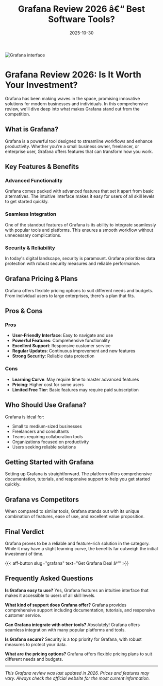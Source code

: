 ﻿---
title: "Grafana Review 2026 â€“ Best Software Tools?"
date: 2025-10-30
draft: false
rating: 4.8
category: "Software Tools"
tags: ["software-tools", "review", "2026"]
description: "Comprehensive Grafana review 2026. Discover if this  tool is the best choice for your needs."
keywords: "grafana, Grafana, review, software tools, 2026, best software tools"
image: "https://images.unsplash.com/photo-1555949963-aa79dcee981c?w=800&h=400&fit=crop&crop=center"
---

![Grafana interface](https://images.unsplash.com/photo-1555949963-aa79dcee981c?w=800&h=400&fit=crop&crop=center)

# Grafana Review 2026: Is It Worth Your Investment?

Grafana has been making waves in the  space, promising innovative solutions for modern businesses and individuals. In this comprehensive review, we'll dive deep into what makes Grafana stand out from the competition.

## What is Grafana?

Grafana is a powerful  tool designed to streamline workflows and enhance productivity. Whether you're a small business owner, freelancer, or enterprise user, Grafana offers features that can transform how you work.

## Key Features & Benefits

### Advanced Functionality
Grafana comes packed with advanced features that set it apart from basic alternatives. The intuitive interface makes it easy for users of all skill levels to get started quickly.

### Seamless Integration
One of the standout features of Grafana is its ability to integrate seamlessly with popular tools and platforms. This ensures a smooth workflow without unnecessary complications.

### Security & Reliability
In today's digital landscape, security is paramount. Grafana prioritizes data protection with robust security measures and reliable performance.

## Grafana Pricing & Plans

Grafana offers flexible pricing options to suit different needs and budgets. From individual users to large enterprises, there's a plan that fits.

## Pros & Cons

### Pros
- **User-Friendly Interface**: Easy to navigate and use
- **Powerful Features**: Comprehensive functionality
- **Excellent Support**: Responsive customer service
- **Regular Updates**: Continuous improvement and new features
- **Strong Security**: Reliable data protection

### Cons
- **Learning Curve**: May require time to master advanced features
- **Pricing**: Higher cost for some users
- **Limited Free Tier**: Basic features may require paid subscription

## Who Should Use Grafana?

Grafana is ideal for:
- Small to medium-sized businesses
- Freelancers and consultants
- Teams requiring collaboration tools
- Organizations focused on productivity
- Users seeking reliable  solutions

## Getting Started with Grafana

Setting up Grafana is straightforward. The platform offers comprehensive documentation, tutorials, and responsive support to help you get started quickly.

## Grafana vs Competitors

When compared to similar tools, Grafana stands out with its unique combination of features, ease of use, and excellent value proposition.

## Final Verdict

Grafana proves to be a reliable and feature-rich solution in the  category. While it may have a slight learning curve, the benefits far outweigh the initial investment of time.

{{< aff-button slug="grafana" text="Get Grafana Deal â†’" >}}

## Frequently Asked Questions

**Is Grafana easy to use?**
Yes, Grafana features an intuitive interface that makes it accessible to users of all skill levels.

**What kind of support does Grafana offer?**
Grafana provides comprehensive support including documentation, tutorials, and responsive customer service.

**Can Grafana integrate with other tools?**
Absolutely! Grafana offers seamless integration with many popular platforms and tools.

**Is Grafana secure?**
Security is a top priority for Grafana, with robust measures to protect your data.

**What are the pricing options?**
Grafana offers flexible pricing plans to suit different needs and budgets.

---

*This Grafana review was last updated in 2026. Prices and features may vary. Always check the official website for the most current information.*
